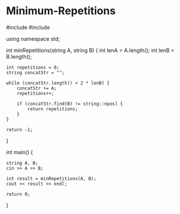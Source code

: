 # Minimum-Repetitions

#include <iostream>
#include <string>

using namespace std;

int minRepetitions(string A, string B) {
    int lenA = A.length();
    int lenB = B.length();
    
    int repetitions = 0;
    string concatStr = "";

    while (concatStr.length() < 2 * lenB) {
        concatStr += A;
        repetitions++;

        if (concatStr.find(B) != string::npos) {
            return repetitions;
        }
    }

    return -1;
}

int main() {
   
    string A, B;
    cin >> A >> B;

    int result = minRepetitions(A, B);
    cout << result << endl;

    return 0;
}
